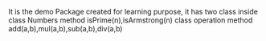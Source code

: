 <p>It is the demo Package created for learning purpose, it has two class inside
class Numbers
    method isPrime(n),isArmstrong(n)
class operation
    method add(a,b),mul(a,b),sub(a,b),div(a,b)
</p>
